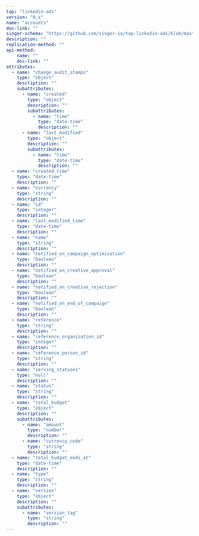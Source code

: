 ```yaml
---
tap: "linkedin-ads"
version: "0.x"
name: "accounts"
doc-link: ""
singer-schema: "https://github.com/singer-io/tap-linkedin-ads/blob/master/tap_linkedin_ads/schemas/accounts.json"
description: ""
replication-method: ""
api-method:
    name: ""
    doc-link: ""
attributes:
  - name: "change_audit_stamps"
    type: "object"
    description: ""
    subattributes:
      - name: "created"
        type: "object"
        description: ""
        subattributes:
          - name: "time"
            type: "date-time"
            description: ""
      - name: "last_modified"
        type: "object"
        description: ""
        subattributes:
          - name: "time"
            type: "date-time"
            description: ""
  - name: "created_time"
    type: "date-time"
    description: ""
  - name: "currency"
    type: "string"
    description: ""
  - name: "id"
    type: "integer"
    description: ""
  - name: "last_modified_time"
    type: "date-time"
    description: ""
  - name: "name"
    type: "string"
    description: ""
  - name: "notified_on_campaign_optimization"
    type: "boolean"
    description: ""
  - name: "notified_on_creative_approval"
    type: "boolean"
    description: ""
  - name: "notified_on_creative_rejection"
    type: "boolean"
    description: ""
  - name: "notified_on_end_of_campaign"
    type: "boolean"
    description: ""
  - name: "reference"
    type: "string"
    description: ""
  - name: "reference_organization_id"
    type: "integer"
    description: ""
  - name: "reference_person_id"
    type: "string"
    description: ""
  - name: "serving_statuses"
    type: "null"
    description: ""
  - name: "status"
    type: "string"
    description: ""
  - name: "total_budget"
    type: "object"
    description: ""
    subattributes:
      - name: "amount"
        type: "number"
        description: ""
      - name: "currency_code"
        type: "string"
        description: ""
  - name: "total_budget_ends_at"
    type: "date-time"
    description: ""
  - name: "type"
    type: "string"
    description: ""
  - name: "version"
    type: "object"
    description: ""
    subattributes:
      - name: "version_tag"
        type: "string"
        description: ""
---
```

